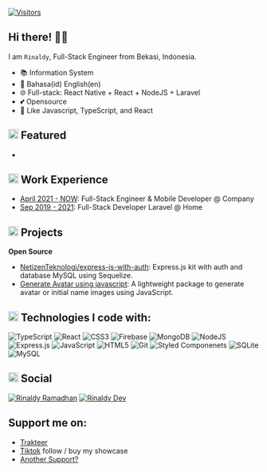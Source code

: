 [![Visitors](https://api.visitorbadge.io/api/visitors?path=https%3A%2F%2Fgithub.com%2Frinaldycodes&label=PENGUNJUNG&countColor=%23263759)](https://visitorbadge.io/status?path=https%3A%2F%2Fgithub.com%2Frinaldycodes)

## Hi there! 👋🏻

I am `Rinaldy`, Full-Stack Engineer from Bekasi, Indonesia.

- 📚 Information System
- 💬 Bahasa(id) English(en)
- 🌐 Full-stack: React Native + React + NodeJS + Laravel
- 💕 Opensource
- 💜 Like Javascript, TypeScript, and React

## <img src="https://user-images.githubusercontent.com/59118459/169727506-bdad0074-da23-4b4e-9f5e-9b11ab9521db.gif" alt="star3" width="20px"/> Featured

- 
## <img src="https://user-images.githubusercontent.com/59118459/194597694-d5340bd9-b5aa-464b-ae0c-446632a59f16.gif" alt="work" width="20px" height="20px"/> Work Experience

- [April 2021 - NOW](https://www.linkedin.com/): Full-Stack Engineer & Mobile Developer @ Company
- [Sep 2019 - 2021](https://www.portofolio.aldyweb.com/): Full-Stack Developer Laravel @ Home

## <img src="https://user-images.githubusercontent.com/59118459/169634580-cf0d3886-3703-4ab7-8b28-f4aa869541a2.gif" alt="BunnyStudyRead" width="20px" height="20px"/> Projects

**Open Source**

- [NetizenTeknologi/express-js-with-auth](https://github.com/Netizen-Teknologi/express-js-with-auth): Express.js kit with auth and database MySQL using Sequelize.
- [Generate Avatar using javascript](https://github.com/Netizen-Teknologi/avatar-placeholder): A lightweight package to generate avatar or initial name images using JavaScript.

## <img src="https://user-images.githubusercontent.com/59118459/194571601-3db32470-58c8-49e0-b201-5aedff2dcbbf.gif" alt="stars" width="20px" height="20px"/> Technologies I code with:

![TypeScript](https://img.shields.io/badge/TypeScript-%23007ACC.svg?style=flat-square&logo=typescript&logoColor=white)
![React](https://img.shields.io/badge/React-%23007ACC?style=flat-square&logo=react&logoColor=white)
![CSS3](https://img.shields.io/badge/-CSS3-%231572B6?style=flat-square&logo=css3)
![Firebase](https://img.shields.io/badge/firebase-%234285F4.svg?style=flat-square&logo=firebase)
![MongoDB](https://img.shields.io/badge/MongoDB-%234ea94b.svg?style=flat-square&logo=mongodb&logoColor=white)
![NodeJS](https://img.shields.io/badge/Nodejs-43853d?style=flat-square&logo=node.js&logoColor=white)
![Express.js](https://img.shields.io/badge/Expressjs-43853d.svg?style=flat-square&logo=express&logoColor=white)
![JavaScript](https://img.shields.io/badge/-JavaScript-yellow?style=flat-square&logo=javascript&logoColor=white)
![HTML5](https://img.shields.io/badge/-HTML5-E34F26?style=flat-square&logo=html5&logoColor=ffffff)
![Git](https://img.shields.io/badge/-Git-F05032?style=flat-square&logo=git&logoColor=white)
![Styled Componenets](https://img.shields.io/badge/-Styled_Components-db7092?style=flat-square&logo=styled-components&logoColor=white)
![SQLite](https://img.shields.io/badge/Sqlite-%2307405e.svg?style=flat-square&logo=sqlite&logoColor=white)
![MySQL](https://img.shields.io/badge/MySQL-%2307405e.svg?style=flat-square&logo=mysql&logoColor=white)

## <img src="https://user-images.githubusercontent.com/59118459/193049628-b56bba85-b2da-4d04-8bd1-7f79ea015feb.gif" alt="mewheart" width="20px" height="20px" /> Social
[![Rinaldy Ramadhan](https://img.shields.io/badge/-Rinaldy_Ramadhan-0077B5?style=flat-square&logo=Linkedin&logoColor=white&link=https://www.linkedin.com/in/rinaldy-ramadhan-1887b31aa/)](https://www.linkedin.com/in/rinaldy-ramadhan-1887b31aa/)
[![Rinaldy Dev](https://img.shields.io/badge/-Rinaldy-000000?style=flat-square&logo=Tiktok&logoColor=pink&link=https://www.tiktok.com/@rinaldy.dev)](https://www.tiktok.com/@rinaldy.dev)


## Support me on: 
- [Trakteer](https://trakteer.id/rinaldydev/tip)
- [Tiktok](https://www.tiktok.com/@rinaldy.dev) follow / buy my showcase
- [Another Support?](https://api.whatsapp.com/send?phone=6285161070204&text=Hello%20Rinaldy.%20I%20want%20support%20you%2C%20can%20i%20using%20another%20%20platform.%20anyway%20i%20got%20your%20number%20from%20github)
